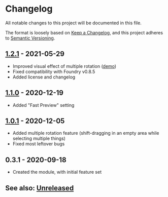 # Changelog
All notable changes to this project will be documented in this file.

The format is loosely based on [Keep a Changelog](https://keepachangelog.com/en/1.0.0/),
and this project adheres to [Semantic Versioning](https://semver.org/spec/v2.0.0.html).

## [1.2.1] - 2021-05-29
- Improved visual effect of multiple rotation ([demo](metadata/multiple_rotation_demo_2.gif))
- Fixed compatibility with Foundry v0.8.5
- Added license and changelog

## [1.1.0] - 2020-12-19
- Added "Fast Preview" setting

## [1.0.1] - 2020-12-05
- Added multiple rotation feature (shift-dragging in an empty area while selecting multiple things)
- Fixed most leftover bugs

## 0.3.1 - 2020-09-18
- Created the module, with initial feature set

## See also: [Unreleased]

[Unreleased]: https://github.com/itamarcu/AlternativeRotation/compare/1.6.1...HEAD
[1.0.1]: https://github.com/itamarcu/AlternativeRotation/compare/0.3.1...1.0.1
[1.1.0]: https://github.com/itamarcu/AlternativeRotation/compare/1.0.1...1.1.0
[1.2.1]: https://github.com/itamarcu/AlternativeRotation/compare/1.1.0...1.2.1
